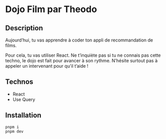 # Dojo Film par Theodo

## Description

Aujourd’hui, tu vas apprendre à coder ton appli de recommandation de films.

Pour cela, tu vas utiliser React. Ne t’inquiète pas si tu ne connais pas cette techno, le dojo est fait pour avancer à son rythme. N’hésite surtout pas à appeler un intervenant pour qu’il t’aide !

## Technos

- React
- Use Query

## Installation

```
pnpm i
pnpm dev
```

